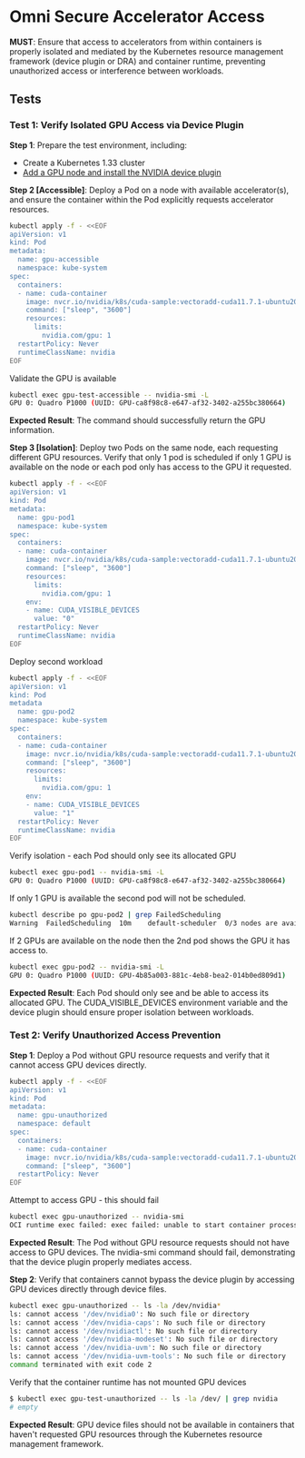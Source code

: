 # Omni Secure Accelerator Access

**MUST**: Ensure that access to accelerators from within containers is properly isolated and mediated by the Kubernetes resource management framework (device plugin or DRA) and container runtime, preventing unauthorized access or interference between workloads.

## Tests

### Test 1: Verify Isolated GPU Access via Device Plugin

**Step 1**: Prepare the test environment, including:

- Create a Kubernetes 1.33 cluster
- [Add a GPU node and install the NVIDIA device plugin](https://docs.siderolabs.com/talos/v1.11/configure-your-talos-cluster/hardware-and-drivers/nvidia-gpu-proprietary)

**Step 2 [Accessible]**: Deploy a Pod on a node with available accelerator(s), and ensure the container within the Pod explicitly requests accelerator resources.

```bash
kubectl apply -f - <<EOF
apiVersion: v1
kind: Pod
metadata:
  name: gpu-accessible
  namespace: kube-system
spec:
  containers:
  - name: cuda-container
    image: nvcr.io/nvidia/k8s/cuda-sample:vectoradd-cuda11.7.1-ubuntu20.04
    command: ["sleep", "3600"]
    resources:
      limits:
        nvidia.com/gpu: 1
  restartPolicy: Never
  runtimeClassName: nvidia
EOF
```

Validate the GPU is available

```bash
kubectl exec gpu-test-accessible -- nvidia-smi -L
GPU 0: Quadro P1000 (UUID: GPU-ca8f98c8-e647-af32-3402-a255bc380664)
```

**Expected Result**: The command should successfully return the GPU information.

**Step 3 [Isolation]**: Deploy two Pods on the same node, each requesting different GPU resources. Verify that only 1 pod is scheduled if only 1 GPU is available on the node or each pod only has access to the GPU it requested.

```bash
kubectl apply -f - <<EOF
apiVersion: v1
kind: Pod
metadata:
  name: gpu-pod1
  namespace: kube-system
spec:
  containers:
  - name: cuda-container
    image: nvcr.io/nvidia/k8s/cuda-sample:vectoradd-cuda11.7.1-ubuntu20.04
    command: ["sleep", "3600"]
    resources:
      limits:
        nvidia.com/gpu: 1
    env:
    - name: CUDA_VISIBLE_DEVICES
      value: "0"
  restartPolicy: Never
  runtimeClassName: nvidia
EOF
```
Deploy second workload

```bash
kubectl apply -f - <<EOF
apiVersion: v1
kind: Pod
metadata
  name: gpu-pod2
  namespace: kube-system
spec:
  containers:
  - name: cuda-container
    image: nvcr.io/nvidia/k8s/cuda-sample:vectoradd-cuda11.7.1-ubuntu20.04
    command: ["sleep", "3600"]
    resources:
      limits:
        nvidia.com/gpu: 1
    env:
    - name: CUDA_VISIBLE_DEVICES
      value: "1"
  restartPolicy: Never
  runtimeClassName: nvidia
EOF
```

Verify isolation - each Pod should only see its allocated GPU

```bash
kubectl exec gpu-pod1 -- nvidia-smi -L
GPU 0: Quadro P1000 (UUID: GPU-ca8f98c8-e647-af32-3402-a255bc380664)
```

If only 1 GPU is available the second pod will not be scheduled.
```bash
kubectl describe po gpu-pod2 | grep FailedScheduling
Warning  FailedScheduling  10m    default-scheduler  0/3 nodes are available: 1 node(s) had untolerated taint {node-role.kubernetes.io/control-plane: }, 2 Insufficient nvidia.com/gpu. no new claims to deallocate, preemption: 0/3 nodes are available: 1 No preemption victims found for incoming pod, 2 Preemption is not helpful for scheduling.
```

If 2 GPUs are available on the node then the 2nd pod shows the GPU it has access to.
```bash
kubectl exec gpu-pod2 -- nvidia-smi -L
GPU 0: Quadro P1000 (UUID: GPU-4b85a003-881c-4eb8-bea2-014b0ed809d1)
```

**Expected Result**: Each Pod should only see and be able to access its allocated GPU. The CUDA_VISIBLE_DEVICES environment variable and the device plugin should ensure proper isolation between workloads.

### Test 2: Verify Unauthorized Access Prevention

**Step 1**: Deploy a Pod without GPU resource requests and verify that it cannot access GPU devices directly.

```bash
kubectl apply -f - <<EOF
apiVersion: v1
kind: Pod
metadata:
  name: gpu-unauthorized
  namespace: default
spec:
  containers:
  - name: cuda-container
    image: nvcr.io/nvidia/k8s/cuda-sample:vectoradd-cuda11.7.1-ubuntu20.04
    command: ["sleep", "3600"]
  restartPolicy: Never
EOF
```

Attempt to access GPU - this should fail

```bash
kubectl exec gpu-unauthorized -- nvidia-smi
OCI runtime exec failed: exec failed: unable to start container process: exec: "nvidia-smi": executable file not found in $PATH: unknown.
```

**Expected Result**: The Pod without GPU resource requests should not have access to GPU devices. The nvidia-smi command should fail, demonstrating that the device plugin properly mediates access.

**Step 2**: Verify that containers cannot bypass the device plugin by accessing GPU devices directly through device files.

```bash
kubectl exec gpu-unauthorized -- ls -la /dev/nvidia*
ls: cannot access '/dev/nvidia0': No such file or directory
ls: cannot access '/dev/nvidia-caps': No such file or directory
ls: cannot access '/dev/nvidiactl': No such file or directory
ls: cannot access '/dev/nvidia-modeset': No such file or directory
ls: cannot access '/dev/nvidia-uvm': No such file or directory
ls: cannot access '/dev/nvidia-uvm-tools': No such file or directory
command terminated with exit code 2
```

Verify that the container runtime has not mounted GPU devices

```bash
$ kubectl exec gpu-test-unauthorized -- ls -la /dev/ | grep nvidia
# empty
```

**Expected Result**: GPU device files should not be available in containers that haven't requested GPU resources through the Kubernetes resource management framework.
